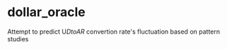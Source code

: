 # dollar_oracle
Attempt to predict U$D to AR$ convertion rate's fluctuation based on pattern studies
